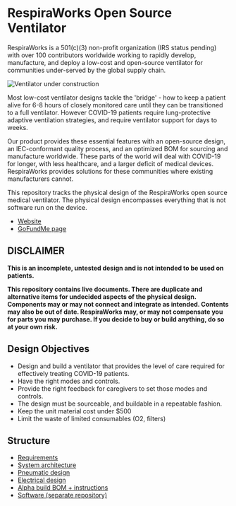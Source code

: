 # RespiraWorks Open Source Ventilator

RespiraWorks is a 501(c)(3) non-profit organization (IRS status pending) with over
100 contributors worldwide working to rapidly develop, manufacture, and deploy a
low-cost and open-source ventilator for communities under-served by the global supply chain.

![Ventilator under construction](open_box.jpg)

Most low-cost ventilator designs tackle the 'bridge' - how to keep a patient alive for
6-8 hours of closely monitored care until they can be transitioned to a full ventilator.
However COVID-19 patients require lung-protective adaptive ventilation strategies, and
require ventilator support for days to weeks.

Our product provides these essential features with an open-source design, an
IEC-conformant quality process, and an optimized BOM for sourcing and manufacture worldwide.
These parts of the world will deal with COVID-19 for longer, with less healthcare, and a
larger deficit of medical devices. RespiraWorks provides solutions for these communities
where existing manufacturers cannot.

This repository tracks the physical design of the RespiraWorks open source medical ventilator.
The physical design encompasses everything that is not software run on the device.

  * [Website](https://respira.works/)
  * [GoFundMe page](https://www.gofundme.com/f/open-source-pandemic-ventilator)

## DISCLAIMER

**This is an incomplete, untested design and is not intended to be used on patients.**

**This repository contains live documents.
There are duplicate and alternative items for undecided aspects of the physical design.
Components may or may not connect and integrate as intended.
Contents may also be out of date. 
RespiraWorks may, or may not compensate you for parts you may purchase.
If you decide to buy or build anything, do so at your own risk.**

## Design Objectives

- Design and build a ventilator that provides the level of care required for effectively treating COVID-19 patients.
- Have the right modes and controls.
- Provide the right feedback for caregivers to set those modes and controls.
- The design must be sourceable, and buildable in a repeatable fashion.
- Keep the unit material cost under $500
- Limit the waste of limited consumables (O2, filters)

## Structure

  * [Requirements](requirements/README.md)
  * [System architecture](system_architecture/README.md)
  * [Pneumatic design](pneumatic_design/README.md)
  * [Electrical design](electrical_design/README.md)
  * [Alpha build BOM + instructions](alpha/README.md)
  * [Software (separate repository)](https://github.com/RespiraWorks/VentilatorSoftware)
